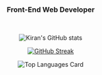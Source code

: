 
<h3 align="center">Front-End Web Developer</h3><br>

<div align="center">


![Kiran's GitHub stats](https://github-readme-stats.vercel.app/api?username=AKiranB&theme=graywhite&show_icons=true&count_private=true)

[![GitHub Streak](https://github-readme-streak-stats.herokuapp.com/?user=AKiranB&theme=graywhite)](https://git.io/streak-stats)
  
![Top Languages Card](https://github-readme-stats.vercel.app/api/top-langs/?username=AKiranB&theme=graywhite&layout=compact&langs_count=10)

</div>

